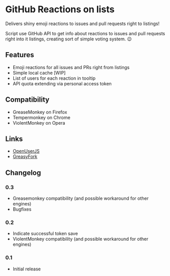# GitHub Reactions on lists
Delivers shiny emoji reactions to issues and pull requests right to listings!

Script use GitHub API to get info about reactions to issues and pull requests right into it listings, creating sort of simple voting system. 😉

## Features
* Emoji reactions for all issues and PRs right from listings
* Simple local cache [WIP]
* List of users for each reaction in tooltip
* API quota extending via personal access token

## Compatibility
* GreaseMonkey on Firefox
* Tempermonkey on Chrome
* ViolentMonkey on Opera

## Links
* [OpenUserJS](https://openuserjs.org/scripts/marsjaninzmarsa/GitHub_Reactions_on_lists)
* [GreasyFork](https://greasyfork.org/pl/scripts/28797-github-reactions-on-lists)

## Changelog

### 0.3
* Greasemonkey compatibility (and possible workaround for other engines)
* Bugfixes

### 0.2
* Indicate successful token save
* ViolentMonkey compatibility (and possible workaround for other engines)

### 0.1
* Initial release
